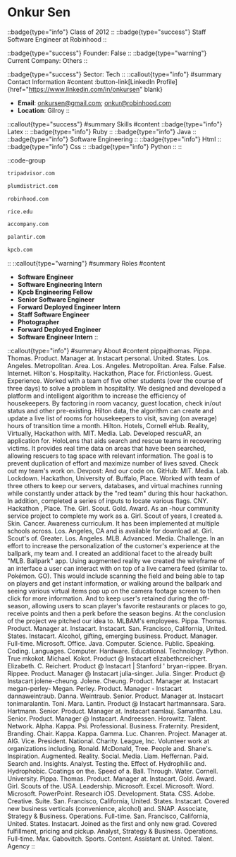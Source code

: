 # Onkur Sen
::badge{type="info"}
Class of 2012
::
::badge{type="success"}
Staff Software Engineer at Robinhood
::

::badge{type="success"}
Founder: False
::
::badge{type="warning"}
Current Company: Others
::

::badge{type="success"}
Sector: Tech
::
::callout{type="info"}
#summary
Contact Information
#content
:button-link[LinkedIn Profile]{href="https://www.linkedin.com/in/onkursen" blank}
- **Email**: onkursen@gmail.com; onkur@robinhood.com
- **Location**: Gilroy
::

::callout{type="success"}
#summary
Skills
#content
::badge{type="info"}
Latex
::
::badge{type="info"}
Ruby
::
::badge{type="info"}
Java
::
::badge{type="info"}
Software Engineering
::
::badge{type="info"}
Html
::
::badge{type="info"}
Css
::
::badge{type="info"}
Python
::
::

::code-group
```bash [Tripadvisor]
tripadvisor.com
```
```bash [Plum District]
plumdistrict.com
```
```bash [Robinhood]
robinhood.com
```
```bash [Rice University]
rice.edu
```
```bash [Accompany]
accompany.com
```
```bash [Palantir Technologies]
palantir.com
```
```bash [Kleiner Perkins Caufield & Byers]
kpcb.com
```
::
::callout{type="warning"}
#summary
Roles
#content
- **Software Engineer**
- **Software Engineering Intern**
- **Kpcb Engineering Fellow**
- **Senior Software Engineer**
- **Forward Deployed Engineer Intern**
- **Staff Software Engineer**
- **Photographer**
- **Forward Deployed Engineer**
- **Software Engineer Intern**
::

::callout{type="info"}
#summary
About
#content
pippajthomas. Pippa. Thomas. Product. Manager at. Instacart personal. United. States. Los. Angeles. Metropolitan. Area. Los. Angeles. Metropolitan. Area. False. False. Internet. Hilton's. Hospitality. Hackathon, Place for. Frictionless. Guest. Experience. Worked with a team of five other students (over the course of three days) to solve a problem in hospitality. We designed and developed a platform and intelligent algorithm to increase the efficiency of housekeepers. By factoring in room vacancy, guest location, check in/out status and other pre-existing. Hilton data, the algorithm can create and update a live list of rooms for housekeepers to visit, saving (on average) hours of transition time a month. Hilton. Hotels, Cornell eHub. Reality, Virtually, Hackathon with. MIT. Media. Lab. Developed rescuAR, an application for. HoloLens that aids search and rescue teams in recovering victims. It provides real time data on areas that have been searched, allowing rescuers to tag space with relevant information. The goal is to prevent duplication of effort and maximize number of lives saved. Check out my team's work on. Devpost: And our code on. GitHub: MIT. Media. Lab. Lockdown. Hackathon, University of. Buffalo, Place. Worked with team of three others to keep our servers, databases, and virtual machines running while constantly under attack by the "red team" during this hour hackathon. In addition, completed a series of inputs to locate various flags. CNY. Hackathon , Place. The. Girl. Scout. Gold. Award. As an -hour community service project to complete my work as a. Girl. Scout of years, I created a. Skin. Cancer. Awareness curriculum. It has been implemented at multiple schools across. Los. Angeles, CA and is available for download at. Girl. Scout's of. Greater. Los. Angeles. MLB. Advanced. Media. Challenge. In an effort to increase the personalization of the customer's experience at the ballpark, my team and. I created an additional facet to the already built "MLB. Ballpark" app. Using augmented reality we created the wireframe of an interface a user can interact with on top of a live camera feed (similar to. Pokémon. GO). This would include scanning the field and being able to tap on players and get instant information, or walking around the ballpark and seeing various virtual items pop up on the camera footage screen to then click for more information. And to keep user's retained during the off-season, allowing users to scan player's favorite restaurants or places to go, receive points and then a perk before the season begins. At the conclusion of the project we pitched our idea to. MLBAM's employees. Pippa. Thomas. Product. Manager at. Instacart. Instacart. San. Francisco, California, United. States. Instacart. Alcohol, gifting, emerging business. Product. Manager. Full-time. Microsoft. Office. Java. Computer. Science. Public. Speaking. Coding. Languages. Computer. Hardware. Educational. Technology. Python. True mkokot. Michael. Kokot. Product @ Instacart elizabethcreichert. Elizabeth. C. Reichert. Product @ Instacart | Stanford ' bryan-rippee. Bryan. Rippee. Product. Manager @ Instacart julia-singer. Julia. Singer. Product @ Instacart jolene-cheung. Jolene. Cheung. Product. Manager at. Instacart megan-perley- Megan. Perley. Product. Manager - Instacart dannaweintraub. Danna. Weintraub. Senior. Product. Manager at. Instacart tonimaralantin. Toni. Mara. Lantin. Product @ Instacart hartmannsara. Sara. Hartmann. Senior. Product. Manager at. Instacart samlauj. Samantha. Lau. Senior. Product. Manager @ Instacart. Andreessen. Horowitz. Talent. Network. Alpha. Kappa. Psi. Professional. Business. Fraternity. President, Branding. Chair. Kappa. Kappa. Gamma. Luc. Chanren. Project. Manager at. AIG. Vice. President. National. Charity. League, Inc. Volunteer work at organizations including. Ronald. McDonald, Tree. People and. Shane's. Inspiration. Augmented. Reality. Social. Media. Liam. Heffernan. Paid. Search and. Insights. Analyst. Testing the. Effect of. Hydrophilic and. Hydrophobic. Coatings on the. Speed of a. Ball. Through. Water. Cornell. University. Pippa. Thomas. Product. Manager at. Instacart. Gold. Award. Girl. Scouts of the. USA. Leadership. Microsoft. Excel. Microsoft. Word. Microsoft. PowerPoint. Research iOS. Development. Stata. CSS. Adobe. Creative. Suite. San. Francisco, California, United. States. Instacart. Covered new business verticals (convenience, alcohol) and. SNAP. Associate, Strategy & Business. Operations. Full-time. San. Francisco, California, United. States. Instacart. Joined as the first and only new grad. Covered fulfillment, pricing and pickup. Analyst, Strategy & Business. Operations. Full-time. Max. Gabovitch. Sports. Content. Assistant at. United. Talent. Agency
::
